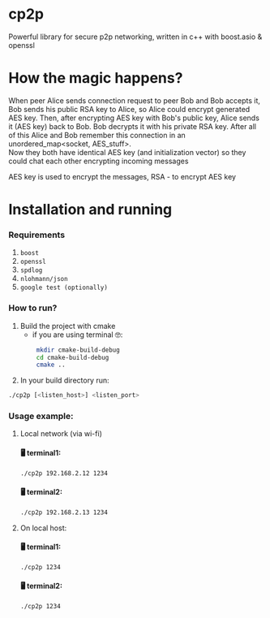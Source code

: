 # cp2p 
Powerful library for secure p2p networking, written in c++ with boost.asio & openssl

# How the magic happens?
When peer Alice sends connection request to peer Bob and Bob accepts it, 
Bob sends his public RSA key to Alice, so Alice could encrypt generated AES key. Then,
after encrypting AES key with Bob's public key, Alice sends it (AES key) back to Bob.
Bob decrypts it with his private RSA key. After all of this Alice and Bob remember this
connection in an unordered_map<socket, AES_stuff>.\
Now they both have identical AES key (and initialization vector) so they could chat each other
encrypting incoming messages

AES key is used to encrypt the messages, RSA - to encrypt AES key

# Installation and running 
### Requirements
1) `boost`
2) `openssl`
3) `spdlog`
4) `nlohmann/json`
5) `google test (optionally)`

### How to run?
1) Build the project with cmake 
   - if you are using terminal 🤓:
       ```bash
        mkdir cmake-build-debug
        cd cmake-build-debug
        cmake ..
        ```
2) In your build directory run:
```bash
./cp2p [<listen_host>] <listen_port>
```

### Usage example:
1) Local network (via wi-fi)
    #### 🖥️ terminal1:
    ```bash
    ./cp2p 192.168.2.12 1234
    ```
    #### 🖥️ terminal2:
    ```bash
    ./cp2p 192.168.2.13 1234
    ```
2) On local host:
   #### 🖥️ terminal1:
    ```bash
    ./cp2p 1234
    ```
   #### 🖥️ terminal2:
    ```bash
    ./cp2p 1234
    ```
